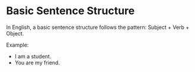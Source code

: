 # Basic Sentence Structure

In English, a basic sentence structure follows the pattern: Subject + Verb + Object.

Example:
- I am a student.
- You are my friend.

